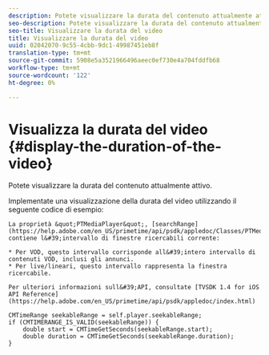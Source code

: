 ```yaml
---
description: Potete visualizzare la durata del contenuto attualmente attivo.
seo-description: Potete visualizzare la durata del contenuto attualmente attivo.
seo-title: Visualizzare la durata del video
title: Visualizzare la durata del video
uuid: 02042070-9c55-4cbb-9dc1-49987451eb8f
translation-type: tm+mt
source-git-commit: 5908e5a3521966496aeec0ef730e4a704fddfb68
workflow-type: tm+mt
source-wordcount: '122'
ht-degree: 0%

---
```



# Visualizza la durata del video {#display-the-duration-of-the-video}

Potete visualizzare la durata del contenuto attualmente attivo.

Implementate una visualizzazione della durata del video utilizzando il seguente codice di esempio:

    La proprietà &quot;PTMediaPlayer&quot;, [searchRange](https://help.adobe.com/en_US/primetime/api/psdk/appledoc/Classes/PTMediaPlayer.html#//api/name/seekableRange), contiene l&#39;intervallo di finestre ricercabili corrente:
    
    * Per VOD, questo intervallo corrisponde all&#39;intero intervallo di contenuti VOD, inclusi gli annunci.
    * Per live/lineari, questo intervallo rappresenta la finestra ricercabile.
    
    Per ulteriori informazioni sull&#39;API, consultate [TVSDK 1.4 for iOS API Reference](https://help.adobe.com/en_US/primetime/api/psdk/appledoc/index.html)

<!--<a id="example_A153BE3AC03F43C6BF3A156316A08CD3"></a>-->

```
CMTimeRange seekableRange = self.player.seekableRange;  
if (CMTIMERANGE_IS_VALID(seekableRange)) { 
    double start = CMTimeGetSeconds(seekableRange.start);  
    double duration = CMTimeGetSeconds(seekableRange.duration); 
}
```
